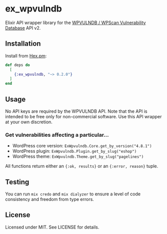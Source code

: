 # ex_wpvulndb
Elixir API wrapper library for the [WPVULNDB / WPScan Vulnerability Database](https://wpvulndb.com) API v2.

## Installation
Install from [Hex.pm](https://hex.pm/packages/ex_wpvulndb):

```elixir
def deps do
  [
    {:ex_wpvulndb, "~> 0.2.0"}
  ]
end
```

## Usage
No API keys are required by the WPVULNDB API. Note that the API is intended to be free only for non-commercial software. Use this API wrapper at your own discretion.

### Get vulnerabilities affecting a particular...
- WordPress core version: `ExWpvulndb.Core.get_by_version("4.8.1")`
- WordPress plugin: `ExWpvulndb.Plugin.get_by_slug("eshop")`
- WordPress theme: `ExWpvulndb.Theme.get_by_slug("pagelines")`

All functions return either an `{:ok, results}` or an `{:error, reason}` tuple.

## Testing
You can run `mix credo` and `mix dialyzer` to ensure a level of code consistency and freedom from type errors.

## License
Licensed under MIT. See LICENSE for details.
